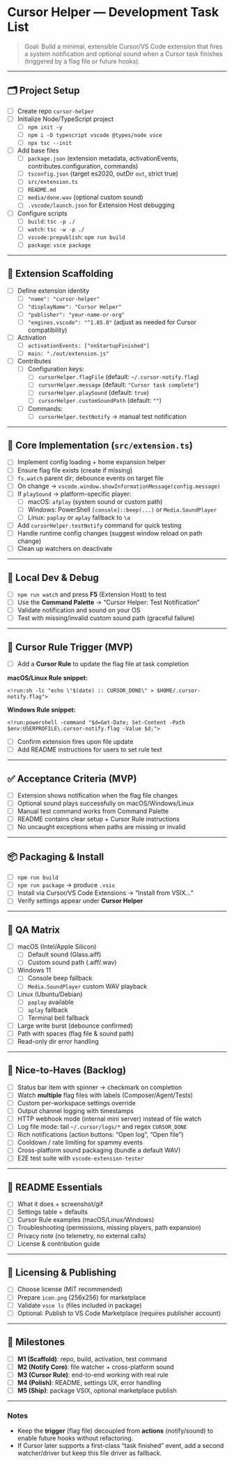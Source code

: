# Cursor Helper — Development Task List

> Goal: Build a minimal, extensible Cursor/VS Code extension that fires a system notification and optional sound when a Cursor task finishes (triggered by a flag file or future hooks).

---

## 🗂 Project Setup
- [ ] Create repo `cursor-helper`
- [ ] Initialize Node/TypeScript project
  - [ ] `npm init -y`
  - [ ] `npm i -D typescript vscode @types/node vsce`
  - [ ] `npx tsc --init`
- [ ] Add base files
  - [ ] `package.json` (extension metadata, activationEvents, contributes.configuration, commands)
  - [ ] `tsconfig.json` (target es2020, outDir `out`, strict true)
  - [ ] `src/extension.ts`
  - [ ] `README.md`
  - [ ] `media/done.wav` (optional custom sound)
  - [ ] `.vscode/launch.json` for Extension Host debugging
- [ ] Configure scripts
  - [ ] `build`: `tsc -p ./`
  - [ ] `watch`: `tsc -w -p ./`
  - [ ] `vscode:prepublish`: `npm run build`
  - [ ] `package`: `vsce package`

---

## 🧩 Extension Scaffolding
- [ ] Define extension identity
  - [ ] `"name": "cursor-helper"`
  - [ ] `"displayName": "Cursor Helper"`
  - [ ] `"publisher": "your-name-or-org"`
  - [ ] `"engines.vscode": "^1.85.0"` (adjust as needed for Cursor compatibility)
- [ ] Activation
  - [ ] `activationEvents: ["onStartupFinished"]`
  - [ ] `main: "./out/extension.js"`
- [ ] Contributes
  - [ ] Configuration keys:
    - [ ] `cursorHelper.flagFile` (default: `~/.cursor-notify.flag`)
    - [ ] `cursorHelper.message` (default: `"Cursor task complete"`)
    - [ ] `cursorHelper.playSound` (default: `true`)
    - [ ] `cursorHelper.customSoundPath` (default: `""`)
  - [ ] Commands:
    - [ ] `cursorHelper.testNotify` → manual test notification

---

## 🔌 Core Implementation (`src/extension.ts`)
- [ ] Implement config loading + home expansion helper
- [ ] Ensure flag file exists (create if missing)
- [ ] `fs.watch` parent dir; debounce events on target file
- [ ] On change → `vscode.window.showInformationMessage(config.message)`
- [ ] If `playSound` → platform-specific player:
  - [ ] macOS: `afplay` (system sound or custom path)
  - [ ] Windows: PowerShell `[console]::beep(...)` or `Media.SoundPlayer`
  - [ ] Linux: `paplay` or `aplay` fallback to `\a`
- [ ] Add `cursorHelper.testNotify` command for quick testing
- [ ] Handle runtime config changes (suggest window reload on path change)
- [ ] Clean up watchers on deactivate

---

## 🧪 Local Dev & Debug
- [ ] `npm run watch` and press **F5** (Extension Host) to test
- [ ] Use the **Command Palette** → “Cursor Helper: Test Notification”
- [ ] Validate notification and sound on your OS
- [ ] Test with missing/invalid custom sound path (graceful failure)

---

## 🧷 Cursor Rule Trigger (MVP)
- [ ] Add a **Cursor Rule** to update the flag file at task completion

**macOS/Linux Rule snippet:**
```text
<!run:sh -lc "echo \"$(date) :: CURSOR_DONE\" > $HOME/.cursor-notify.flag">
```

**Windows Rule snippet:**
```text
<!run:powershell -command "$d=Get-Date; Set-Content -Path $env:USERPROFILE\.cursor-notify.flag -Value $d;">
```

- [ ] Confirm extension fires upon file update
- [ ] Add README instructions for users to set rule text

---

## ✅ Acceptance Criteria (MVP)
- [ ] Extension shows notification when the flag file changes
- [ ] Optional sound plays successfully on macOS/Windows/Linux
- [ ] Manual test command works from Command Palette
- [ ] README contains clear setup + Cursor Rule instructions
- [ ] No uncaught exceptions when paths are missing or invalid

---

## 📦 Packaging & Install
- [ ] `npm run build`
- [ ] `npm run package` → produce `.vsix`
- [ ] Install via Cursor/VS Code Extensions → “Install from VSIX…”
- [ ] Verify settings appear under **Cursor Helper**

---

## 🧰 QA Matrix
- [ ] macOS (Intel/Apple Silicon)
  - [ ] Default sound (Glass.aiff)
  - [ ] Custom sound path (.aiff/.wav)
- [ ] Windows 11
  - [ ] Console beep fallback
  - [ ] `Media.SoundPlayer` custom WAV playback
- [ ] Linux (Ubuntu/Debian)
  - [ ] `paplay` available
  - [ ] `aplay` fallback
  - [ ] Terminal bell fallback
- [ ] Large write burst (debounce confirmed)
- [ ] Path with spaces (flag file & sound path)
- [ ] Read-only dir error handling

---

## 🚀 Nice-to-Haves (Backlog)
- [ ] Status bar item with spinner → checkmark on completion
- [ ] Watch **multiple** flag files with labels (Composer/Agent/Tests)
- [ ] Custom per-workspace settings override
- [ ] Output channel logging with timestamps
- [ ] HTTP webhook mode (internal mini server) instead of file watch
- [ ] Log file mode: tail `~/.cursor/logs/*` and regex `CURSOR_DONE`
- [ ] Rich notifications (action buttons: “Open log”, “Open file”)
- [ ] Cooldown / rate limiting for spammy events
- [ ] Cross-platform sound packaging (bundle a default WAV)
- [ ] E2E test suite with `vscode-extension-tester`

---

## 📘 README Essentials
- [ ] What it does + screenshot/gif
- [ ] Settings table + defaults
- [ ] Cursor Rule examples (macOS/Linux/Windows)
- [ ] Troubleshooting (permissions, missing players, path expansion)
- [ ] Privacy note (no telemetry, no external calls)
- [ ] License & contribution guide

---

## 📄 Licensing & Publishing
- [ ] Choose license (MIT recommended)
- [ ] Prepare `icon.png` (256x256) for marketplace
- [ ] Validate `vsce ls` (files included in package)
- [ ] Optional: Publish to VS Code Marketplace (requires publisher account)

---

## 🧭 Milestones
- [ ] **M1 (Scaffold)**: repo, build, activation, test command
- [ ] **M2 (Notify Core)**: file watcher + cross-platform sound
- [ ] **M3 (Cursor Rule)**: end-to-end working with real rule
- [ ] **M4 (Polish)**: README, settings UX, error handling
- [ ] **M5 (Ship)**: package VSIX, optional marketplace publish

---

### Notes
- Keep the **trigger** (flag file) decoupled from **actions** (notify/sound) to enable future hooks without refactoring.
- If Cursor later supports a first-class “task finished” event, add a second watcher/driver but keep this file driver as fallback.
